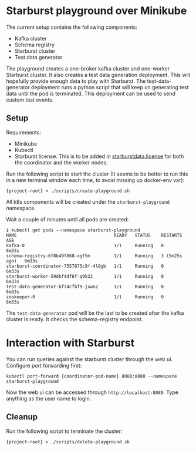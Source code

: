 # Starburst playground over Minikube

The current setup contains the following components:
- Kafka cluster
- Schema registry
- Starburst cluster
- Test data generator

The playground creates a one-broker kafka cluster and one-worker Starburst cluster.
It also creates a test data generation deployment.
This will hopefully provide enough data to play with Starburst.
The test-data-generator deployment runs a python script that will
keep on generating test data until the pod is terminated. This deployment
can be used to send custom test events.

## Setup
Requirements:
* Minikube
* Kubectl
* Starburst license. This is to be added in [starburstdata.license](./manifests/starburst-cluster.yml) for both the coordinator and the worker nodes.

Run the following script to start the cluster (It seems to be better to run this in a new terminal window each time, to
avoid missing up docker-env var):
```
{project-root} > ./scripts/create-playground.sh
```

All k8s components will be created under the `starburst-playground` namespace.

Wait a couple of minutes until all pods are created:
```
❯ kubectl get pods --namespace starburst-playground
NAME                                     READY   STATUS    RESTARTS        AGE
kafka-0                                  1/1     Running   0               6m33s
schema-registry-6f8b49f868-xgf5m         1/1     Running   3 (5m25s ago)   6m33s
starburst-coordinator-7557875c9f-4l8gb   1/1     Running   0               6m33s
starburst-worker-59dbf4df6f-q9k22        1/1     Running   0               6m33s
test-data-generator-bf74cfbf9-jxwn2      1/1     Running   0               6m33s
zookeeper-0                              1/1     Running   0               6m33s
```
The `test-data-generator` pod will be the last to be created after the kafka cluster is ready. It
checks the schema-registry endpoint.
# Interaction with Starburst
You can run queries against the starburst cluster through the web ui. Configure port forwarding first:
```
kubectl port-forward {coordinator-pod-name} 8080:8080 --namespace starburst-playground
```
Now the web ui can be accessed through `http://localhost:8080`. Type anything as the user name to login.

## Cleanup
Run the following script to terminate the cluster:
```
{project-root} > ./scripts/delete-playground.sh
```
